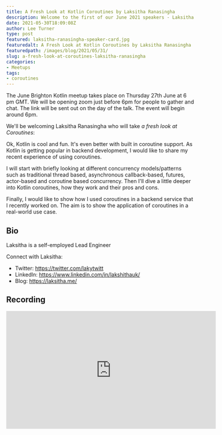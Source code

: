 ```yaml
---
title: A Fresh Look at Kotlin Coroutines by Laksitha Ranasingha
description: Welcome to the first of our June 2021 speakers - Laksitha Ranasingha
date: 2021-05-30T18:09:08Z
author: Lee Turner
type: post
featured: laksitha-ranasingha-speaker-card.jpg
featuredalt: A Fresh Look at Kotlin Coroutines by Laksitha Ranasingha
featuredpath: /images/blog/2021/05/31/
slug: a-fresh-look-at-coroutines-laksitha-ranasingha
categories:
- Meetups
tags:
- coroutines
---
```


The June Brighton Kotlin meetup takes place on Thursday 27th June at 6 pm GMT. We will be opening zoom just before 6pm for people to gather and chat. The link will be sent out on the day of the talk. The event will begin around 6pm.

We'll be welcoming Laksitha Ranasingha who will take *a fresh look at Coroutines*:

Ok, Kotlin is cool and fun. It's even better with built in coroutine support. As Kotlin is getting popular in backend development, I would like to share my recent experience of using coroutines.

I will start with briefly looking at different concurrency models/patterns such as traditional thread based, asynchronous callback-based, futures, actor-based and coroutine based concurrency. Then I'll dive a little deeper into Kotlin coroutines, how they work and their pros and cons.

Finally, I would like to show how I used coroutines in a backend service that I recently worked on. The aim is to show the application of coroutines in a real-world use case.

## Bio

Laksitha is a self-employed Lead Engineer

Connect with Laksitha:

* Twitter: https://twitter.com/lakytwitt
* LinkedIn: https://www.linkedin.com/in/lakshithauk/
* Blog: https://laksitha.me/

## Recording

<iframe width="560" height="315" src="https://www.youtube.com/embed/UR7Kdqq9kwI" title="YouTube video player" frameborder="0" allow="accelerometer; autoplay; clipboard-write; encrypted-media; gyroscope; picture-in-picture" allowfullscreen></iframe>
